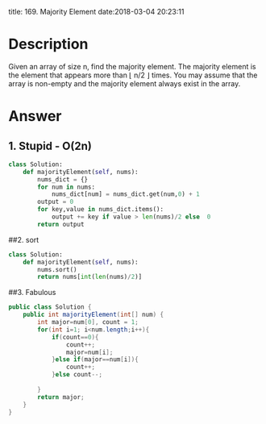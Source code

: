 title: 169. Majority Element
date:2018-03-04 20:23:11

# Description
Given an array of size n, find the majority element. The majority element is the element that appears more than ⌊ n/2 ⌋ times.
You may assume that the array is non-empty and the majority element always exist in the array.

# Answer
## 1. Stupid - O(2n)
```python
class Solution:
    def majorityElement(self, nums):
        nums_dict = {}
        for num in nums:
            nums_dict[num] = nums_dict.get(num,0) + 1
        output = 0
        for key,value in nums_dict.items():
            output += key if value > len(nums)/2 else  0
        return output
```

##2. sort
```python
class Solution:
    def majorityElement(self, nums):
        nums.sort()
        return nums[int(len(nums)/2)]
```

##3. Fabulous
```java
public class Solution {
    public int majorityElement(int[] num) {
        int major=num[0], count = 1;
        for(int i=1; i<num.length;i++){
            if(count==0){
                count++;
                major=num[i];
            }else if(major==num[i]){
                count++;
            }else count--;
            
        }
        return major;
    }
}
```